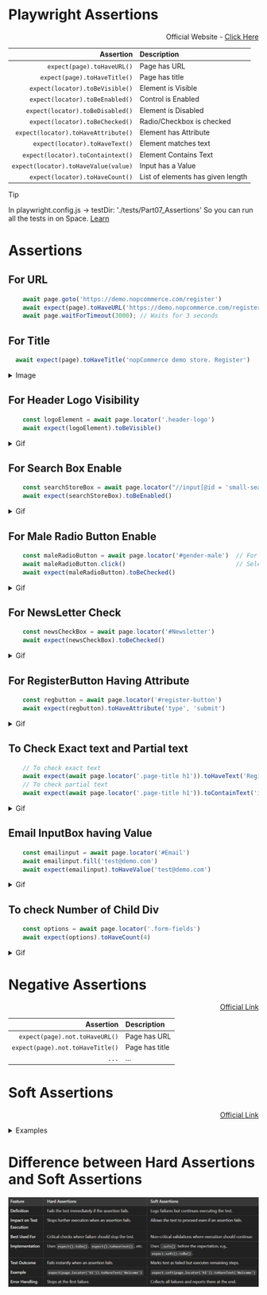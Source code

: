 # Playwright Assertions
<div align = right>

Official Website - [Click Here](https://playwright.dev/docs/test-assertions#auto-retrying-assertions)
</div>
<div align = center width = 100%>
  
|Assertion|Description|
|-:|:-|
|`expect(page).toHaveURL()`|Page has URL|
|`expect(page).toHaveTitle()`|Page has title|
|`expect(locator).toBeVisible()`|Element is Visible|
|`expect(locator).toBeEnabled()`|Control is Enabled|
|`expect(locator).toBeDisabled()`|Element is Disabled|
|`expect(locator).toBeChecked()`|Radio/Checkbox is checked|
|`expect(locator).toHaveAttribute()`|Element has Attribute|
|`expect(locator).toHaveText()`|Element matches text|
|`expect(locator).toContaintext()`|Element Contains Text|
|`expect(locator).toHaveValue(value)`|Input has a Value|
|`expect(locator).toHaveCount()`|List of elements has given length|
</div>

> [!TIP]
> In playwright.config.js -> testDir: './tests/Part07_Assertions' So you can run all the tests in on Space. [Learn](https://docs.github.com/en/get-started/writing-on-github/getting-started-with-writing-and-formatting-on-github/basic-writing-and-formatting-syntax#alerts)

# Assertions
## For URL
```javascript
    await page.goto('https://demo.nopcommerce.com/register')
    await expect(page).toHaveURL('https://demo.nopcommerce.com/register')
    await page.waitForTimeout(3000); // Waits for 3 seconds
  ```
## For Title
```javascript
  await expect(page).toHaveTitle('nopCommerce demo store. Register')
```

<details>
  <summary>Image</summary>

  <img alt="Image" src="./imgvid/title.png"> </img>
</details>

## For Header Logo Visibility
```javascript
    const logoElement = await page.locator('.header-logo')  
    await expect(logoElement).toBeVisible()
```

<details>
  <summary>Gif</summary>

  <img alt="Image" src="./imgvid/headerlogo.gif"> </img>
</details>

## For Search Box Enable
```javascript
    const searchStoreBox = await page.locator("//input[@id = 'small-searchterms']")
    await expect(searchStoreBox).toBeEnabled()
```

<details>
  <summary>Gif</summary>

  <img alt="Image" src="./imgvid/inputSearch.gif"> </img>
</details>

## For Male Radio Button Enable
```javascript
    const maleRadioButton = await page.locator('#gender-male')  // For radio button
    await maleRadioButton.click()                               // Select Radio Button
    await expect(maleRadioButton).toBeChecked()
```

<details>
  <summary>Gif</summary>

  <img alt="Image" src="./imgvid/maleradiobutton.gif"> </img>
</details>

## For NewsLetter Check
```javascript
    const newsCheckBox = await page.locator('#Newsletter')
    await expect(newsCheckBox).toBeChecked()
```

<details>
  <summary>Gif</summary>

  <img alt="Image" src="./imgvid/newsletter.gif"> </img>
</details>

## For RegisterButton Having Attribute
```javascript
    const regbutton = await page.locator('#register-button')
    await expect(regbutton).toHaveAttribute('type', 'submit')
```

<details>
  <summary>Gif</summary>

  <img alt="Image" src="./imgvid/regbutton.gif"> </img>
</details>

## To Check Exact text and Partial text
```javascript
    // To check exact text
    await expect(await page.locator('.page-title h1')).toHaveText('Register')
    // To check partial text
    await expect(await page.locator('.page-title h1')).toContainText('ister')
```

<details>
  <summary>Gif</summary>

  <img alt="Image" src="./imgvid/containtext.gif"> </img>
</details>

## Email InputBox having Value
```javascript
    const emailinput = await page.locator('#Email')
    await emailinput.fill('test@demo.com')
    await expect(emailinput).toHaveValue('test@demo.com')
```

<details>
  <summary>Gif</summary>

  <img alt="Image" src="./imgvid/emailhavevalue.gif"> </img>
</details>

## To check Number of Child Div
```javascript
    const options = await page.locator('.form-fields')
    await expect(options).toHaveCount(4)
```

<details>
  <summary>Gif</summary>

  <img alt="Image" src="./imgvid/countinputs.gif"> </img>
</details>

# Negative Assertions

<div align = 'right'>
  
  [Official Link](https://playwright.dev/docs/test-assertions#auto-retrying-assertions)
</div>

<div align = center width = 100%>
  
|Assertion|Description|
|-:|:-|
|`expect(page).not.toHaveURL()`|Page has URL|
|`expect(page).not.toHaveTitle()`|Page has title|
|`...`|...|
</div>

# Soft Assertions

<div align = 'right'>
  
  [Official Link](https://playwright.dev/docs/test-assertions#soft-assertions)
</div>

<details>
  <summary>Examples</summary>

  ```javascript
  // Make a few checks that will not stop the test when failed...
  await expect.soft(page.getByTestId('status')).toHaveText('Success');
  await expect.soft(page.getByTestId('eta')).toHaveText('1 day');
  
  // ... and continue the test to check more things.
  await page.getByRole('link', { name: 'next page' }).click();
  await expect.soft(page.getByRole('heading', { name: 'Make another order' })).toBeVisible();
  ```
</details>


# Difference between Hard Assertions and Soft Assertions
<img alt="Image" src="./imgvid/hardAndSoftAssertions.png"> </img>
